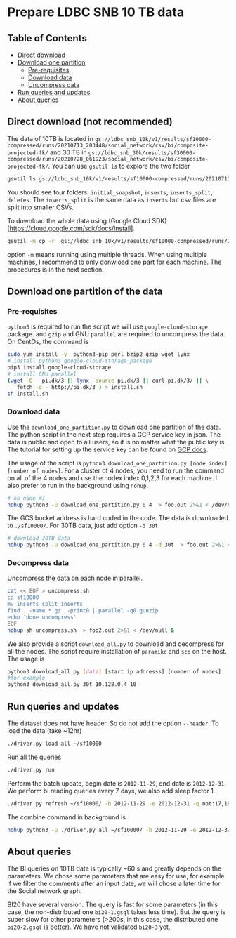 # Prepare LDBC SNB 10 TB data
## Table of Contents
* [Direct download](#Direct-download-(not-recommended))
* [Download one partition](#Download-one-partition-of-the-data)
   * [Pre-requisites](#Pre-requisites)
   * [Download data](#Donwload-data)
   * [Uncompress data](#Uncompress-data)
* [Run queries and updates](#Run-queries-and-updates)
* [About queries](#About-queries)

## Direct download (not recommended)
The data of 10TB is located in `gs://ldbc_snb_10k/v1/results/sf10000-compressed/runs/20210713_203448/social_network/csv/bi/composite-projected-fk/` and 30 TB in `gs://ldbc_snb_30k/results/sf30000-compressed/runs/20210728_061923/social_network/csv/bi/composite-projected-fk/`. You can use `gsutil ls` to explore the two folder
```sh
gsutil ls gs://ldbc_snb_10k/v1/results/sf10000-compressed/runs/20210713_203448/social_network/csv/bi/composite-projected-fk/
```
You should see four folders: `initial_snapshot`, `inserts`, `inserts_split`, `deletes`. The `inserts_split` is the same data as `inserts` but csv files are split into smaller CSVs.

To download the whole data using (Google Cloud SDK)[https://cloud.google.com/sdk/docs/install]. 
```sh
gsutil -m cp -r  gs://ldbc_snb_10k/v1/results/sf10000-compressed/runs/20210713_203448/social_network/csv/bi/composite-projected-fk/ .  
```
option `-m` means running using multiple threads. When using multiple machines, I recommend to only donwload one part for each machine. The procedures is in the next section.

## Download one partition of the data
### Pre-requisites
`python3` is required to run the script we will use `google-cloud-storage` package. and `gzip` and GNU `parallel` are required to uncompress the data. On CentOs, the command is
```sh
sudo yum install -y  python3-pip perl bzip2 gzip wget lynx
# install python3 google-cloud-storage package
pip3 install google-cloud-storage
# install GNU parallel
(wget -O - pi.dk/3 || lynx -source pi.dk/3 || curl pi.dk/3/ || \
   fetch -o - http://pi.dk/3 ) > install.sh
sh install.sh
```

### Download data
Use the `download_one_partition.py` to download one partition of the data. The python script in the next step requires a GCP service key in json. The data is public and open to all users, so it is no matter what the public key is. The tutorial for setting up the service key can be found on [GCP docs](https://cloud.google.com/docs/authentication/getting-started).

The usage of the script is `python3 download_one_partition.py [node index] [number of nodes]`. For a cluster of 4 nodes, you need to run the command on all of the 4 nodes and use the nodex index 0,1,2,3 for each machine. I also prefer to run in the background using `nohup`.
```sh
# on node m1
nohup python3 -u download_one_partition.py 0 4  > foo.out 2>&1 < /dev/null &
```
The GCS bucket address is hard coded in the code. The data is downloaded to `./sf10000/`. For 30TB data, just add option `-d 30t`
```sh
# download 30TB data
nohup python3 -u download_one_partition.py 0 4 -d 30t  > foo.out 2>&1 < /dev/null &
```

### Decompress data
Uncompress the data on each node in parallel.
```sh
cat << EOF > uncompress.sh
cd sf10000
mv inserts_split inserts 
find . -name *.gz  -print0 | parallel -q0 gunzip 
echo 'done uncompress'
EOF
nohup sh uncompress.sh  > foo2.out 2>&1 < /dev/null &
```

We also provide a script `download_all.py` to download and decompress for all the nodes. The script require installation of `paramiko` and `scp` on the host. The usage is 
```sh
python3 download_all.py [data] [start ip addresss] [number of nodes] 
#for example
python3 download_all.py 30t 10.128.0.4 10
```

## Run queries and updates
The dataset does not have header. So do not add the option `--header`. To load the data (take ~12hr)
```sh
./driver.py load all ~/sf10000 
```
Run all the queries
```sh
./driver.py run 
```
Perform the batch update, begin date is `2012-11-29`, end date is `2012-12-31`. We perform bi reading queries every 7 days, we also add sleep factor 1. 
```sh
./driver.py refresh ~/sf10000/ -b 2012-11-29 -e 2012-12-31 -q not:17,19 -r 7 -s 1
```

The combine command in background is
```sh
nohup python3 -u ./driver.py all ~/sf10000/ -b 2012-11-29 -e 2012-12-31 -r 7 -s 1  > foo.out 2>&1 < /dev/null & 
```

## About queries
The BI queries on 10TB data is typically ~60 s and greatly depends on the parameters. We chose some parameters that are easy for use, for example if we filter the comments after an input date, we will chose a later time for the Social network graph.

BI20 have several version. The query is fast for some parameters (in this case, the non-distributed one `bi20-1.gsql` takes less time). But the query is super slow for other parameters (>200s, in this case, the distributed one `bi20-2.gsql` is better). We have not validated `bi20-3` yet.
